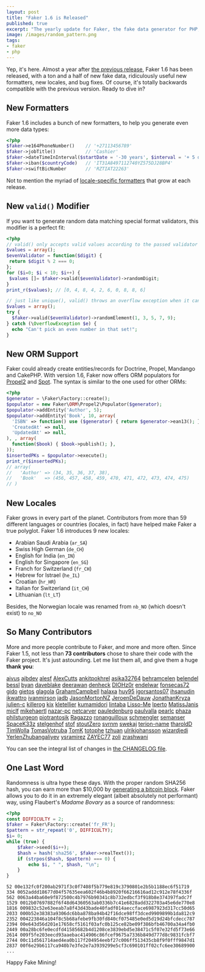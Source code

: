 ```yaml
---
layout: post
title: "Faker 1.6 is Released"
published: true
excerpt: "The yearly update for Faker, the fake data generator for PHP, just came out. More locales, with better quality content, and a few new formatters, are all good reasons to upgrade."
image: /images/random_pattern.png
tags:
- faker
- php
---
```


Yep, it's here. Almost a year after [the previous release](http://localhost:4000/2015/05/29/faker-15-is-released.html), Faker 1.6 has been released, with a ton and a half of new fake data, ridiculously useful new formatters, new locales, and bug fixes. Of course, it's totally backwards compatible with the previous version. Ready to dive in?

## New Formatters

Faker 1.6 includes a bunch of new formatters, to help you generate even more data types:

```php
<?php
$faker->e164PhoneNumber()    // '+27113456789'
$faker->jobTitle()           // 'Cashier'
$faker->dateTimeInInterval($startDate = '-30 years', $interval = '+ 5 days', $timezone = date_default_timezone_get()) // DateTime('2003-03-15 02:00:49', 'Antartica/Vostok')
$faker->iban($countryCode)   // 'IT31A8497112740YZ575DJ28BP4'
$faker->swiftBicNumber       // 'RZTIAT22263'
```

Not to mention the myriad of [locale-specific formatters](https://github.com/fzaninotto/Faker#language-specific-formatters) that grow at each release.

## New `valid()` Modifier

If you want to generate random data matching special format validators, this modifier is a perfect fit:

```php
<?php
// valid() only accepts valid values according to the passed validator functions
$values = array();
$evenValidator = function($digit) {
 return $digit % 2 === 0;
};
for ($i=0; $i < 10; $i++) {
 $values []= $faker->valid($evenValidator)->randomDigit;
}
print_r($values); // [0, 4, 8, 4, 2, 6, 0, 8, 8, 6]

// just like unique(), valid() throws an overflow exception when it can't generate a valid value
$values = array();
try {
  $faker->valid($evenValidator)->randomElement(1, 3, 5, 7, 9);
} catch (\OverflowException $e) {
  echo "Can't pick an even number in that set!";
}
```

## New ORM Support

Faker could already create entities/records for Doctrine, Propel, Mandango and CakePHP. With version 1.6, Faker now offers ORM populators for [Propel2](http://propelorm.org/) and [Spot](http://phpdatamapper.com/). The syntax is similar to the one used for other ORMs:

```php
<?php
$generator = \Faker\Factory::create();
$populator = new Faker\ORM\Propel2\Populator($generator);
$populator->addEntity('Author', 5);
$populator->addEntity('Book', 10, array(
  'ISBN' => function() use ($generator) { return $generator->ean13(); }
  'CreatedAt' => null,
  'UpdatedAt' => null,
), , array(
  function($book) { $book->publish(); },
));
$insertedPKs = $populator->execute();
print_r($insertedPKs);
// array(
//   'Author' => (34, 35, 36, 37, 38),
//   'Book'   => (456, 457, 458, 459, 470, 471, 472, 473, 474, 475)
// )
```

## New Locales

Faker grows in every part of the planet. Contributors from more than 59 different languages or countries (locales, in fact) have helped make Faker a true polyglot. Faker 1.6 introduces 9 new locales:

* Arabian Saudi Arabia (`ar_SA`)
* Swiss High German (`de_CH`)
* English for India (`en_IN`)
* English for Singapore (`en_SG`)
* Franch for Switzerland (`fr_CH`)
* Hebrew for Istrael (`he_IL`)
* Croatian (`hr_HR`)
* Italian for Switzerland (`it_CH`)
* Lithuanian (`lt_LT`)

Besides, the Norwegian locale was renamed from `nb_NO` (which doesn't exist) to `no_NO`

## So Many Contributors

More and more people contribute to Faker, and more and more often. Since Faker 1.5, not less than **73 contributors** chose to share their code with the Faker project. It's just astounding. Let me list them all, and give them a huge **thank you**:

[aivus](https://github.com/aivus) [ajbdev](https://github.com/ajbdev) [alesf](https://github.com/alesf) [AlexCutts](https://github.com/AlexCutts) [ankitpokhrel](https://github.com/ankitpokhrel) [asika32764](https://github.com/asika32764) [behramcelen](https://github.com/behramcelen) [belendel](https://github.com/belendel) [bessl](https://github.com/bessl) [byan](https://github.com/byan) [daveblake](https://github.com/daveblake) [deerawan](https://github.com/deerawan) [denheck](https://github.com/denheck) [DIOHz0r](https://github.com/DIOHz0r) [endelwar](https://github.com/endelwar) [fonsecas72](https://github.com/fonsecas72) [gido](https://github.com/gido) [gietos](https://github.com/gietos) [glagola](https://github.com/glagola) [GrahamCampbell](https://github.com/GrahamCampbell) [halaxa](https://github.com/halaxa) [huy95](https://github.com/huy95) [igorsantos07](https://github.com/igorsantos07) [ihsanudin](https://github.com/ihsanudin) [ikwattro](https://github.com/ikwattro) [ivanmirson](https://github.com/ivanmirson) [jadb](https://github.com/jadb) [JasonMortonNZ](https://github.com/JasonMortonNZ) [JeroenDeDauw](https://github.com/JeroenDeDauw) [JonathanKryza](https://github.com/JonathanKryza) [julien-c](https://github.com/julien-c) [killerog](https://github.com/killerog) [kix](https://github.com/kix) [kletellier](https://github.com/kletellier) [kumamidori](https://github.com/kumamidori) [lintaba](https://github.com/lintaba) [Lisso-Me](https://github.com/Lisso-Me) [lperto](https://github.com/lperto) [MatissJanis](https://github.com/MatissJanis) [miclf](https://github.com/miclf) [mikehaertl](https://github.com/mikehaertl) [nazar-pc](https://github.com/nazar-pc) [netcarver](https://github.com/netcarver) [pauledenburg](https://github.com/pauledenburg) [paulvalla](https://github.com/paulvalla) [pearlc](https://github.com/pearlc) [phaza](https://github.com/phaza) [philsturgeon](https://github.com/philsturgeon) [piotrantosik](https://github.com/piotrantosik) [Ragazzo](https://github.com/Ragazzo) [ronanguilloux](https://github.com/ronanguilloux) [schmengler](https://github.com/schmengler) [semanser](https://github.com/semanser) [SpaceK33z](https://github.com/SpaceK33z) [stelgenhof](https://github.com/stelgenhof) [stof](https://github.com/stof) [stoutZero](https://github.com/stoutZero) [svrnm](https://github.com/svrnm) [swekaj](https://github.com/swekaj) [terion-name](https://github.com/terion-name) [tharoldD](https://github.com/tharoldD) [TimWolla](https://github.com/TimWolla) [TomasVotruba](https://github.com/TomasVotruba) [TomK](https://github.com/TomK) [totophe](https://github.com/totophe) [tzhuan](https://github.com/tzhuan) [ulrikjohansson](https://github.com/ulrikjohansson) [wizardjedi](https://github.com/wizardjedi) [YerlenZhubangaliyev](https://github.com/YerlenZhubangaliyev) [ysramirez](https://github.com/ysramirez) [ZAYEC77](https://github.com/ZAYEC77) [zoli](https://github.com/zoli) [zrashwani](https://github.com/zrashwani)

You can see the integral list of changes in [the CHANGELOG file](https://github.com/fzaninotto/Faker/blob/master/CHANGELOG.md).

## One Last Word

Randomness is ultra hype these days. With the proper random SHA256 hash, you can earn more than $10,000 by [generating a bitcoin block](http://marmelab.com/blog/2016/04/28/blockchain-for-web-developers-the-theory.html). Faker allows you to do it in an extremely elegant (albeit absolutely not performant) way, using Flaubert's *Madame Bovary* as a source of randomness:

```php
<?php
const DIFFICULTY = 2;
$faker = Faker\Factory::create('fr_FR');
$pattern = str_repeat('0', DIFFICULTY);
$i= 0;
while (true) {
    $faker->seed($i++);
    $hash = hash('sha256', $faker->realText());
    if (strpos($hash, $pattern) === 0) {
        echo $i, " ", $hash, "\n";
    }
}
```

```
52 00e132fc0f200ab2971f3c0f7408f5b779e819c3790801e2b5b1188ec6f51719
334 0052addd18677d04f57635eea602f46b4b8920f66216616ad12c912e78f4336f
562 0063a44ba60e9f872500c4b7976b90341c8b732edbcf3f918b8e374397fadc7f
1529 0012b07697882f6f48d64360563ab0336b7c41e6828add322703a45e6de770e8
1816 009832c52e63eeab7a8f43d43bade40fadf014aeccface6987923d317cc50d65
2033 000b52e38383a9306dc6bba878ba94b42f16dce98ff3dced9909899b1da812c9
2352 004223846a104f8c5b68afebe9fb30fd840cf075485e0ed5d19d24bfcdecc787
2394 00e643d56d201e17658cf5161f03afc0b125ce82be09f386bfb46700a34a4fb0
2449 00a28bc6fe0ecdfd41585682b4d1208ce3839ebd5e38471c5f07e32fd5f73e66
2614 009f5fe203eecd93aaebac414906c86fcef9675a7336b849d777d8c9831fcbf7
2744 00c11d561714aed4ea0b117f204954eebf27c006ff513435cb8f9f0fff9847d1
2837 00f6e29b6117ca940b7e3fe2e7a3939299e5cf3c690101ff02cfc6ee30689900
...
```

Happy Fake Mining!
